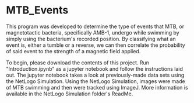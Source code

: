 # MTB_Events
This program was developed to determine the type of events that MTB, or magnetotactic bacteria, specifically AMB-1, undergo while swimming by simply using the bacterium's recorded position. By classifying what an event is, either a tumble or a reverse, we can then correlate the probability of said event to the strength of a magnetic field applied.

To begin, please download the contents of this project. Run "Introduction.ipynb" as a jupyter notebook and follow the instructions laid out. The jupyter notebook takes a look at previously-made data sets using the NetLogo Simulation. Using the NetLogo Simulation, images were made of MTB swimming and then were tracked using ImageJ. More information is available in the NetLogo Simulation folder's ReadMe.
